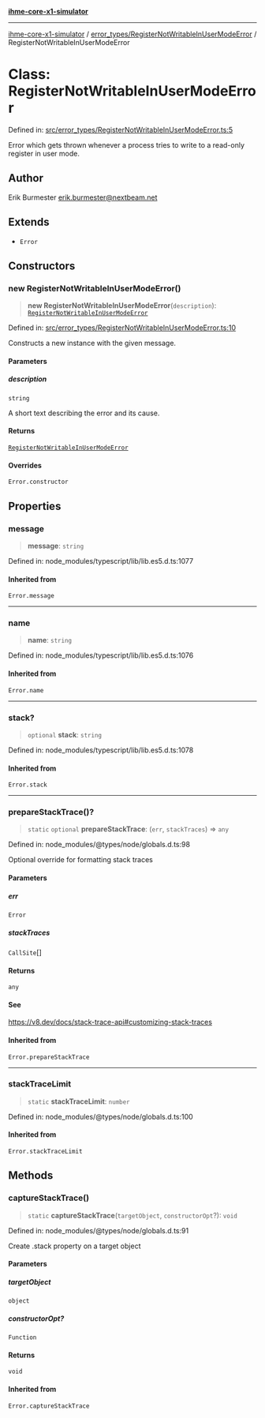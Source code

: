 [**ihme-core-x1-simulator**](../../../README.md)

***

[ihme-core-x1-simulator](../../../modules.md) / [error\_types/RegisterNotWritableInUserModeError](../README.md) / RegisterNotWritableInUserModeError

# Class: RegisterNotWritableInUserModeError

Defined in: [src/error\_types/RegisterNotWritableInUserModeError.ts:5](https://github.com/ProgrammIt/CPU-Simulator/blob/1018f35141b4ad3f48781b12aa9e5f0ba9cc7301/src/error_types/RegisterNotWritableInUserModeError.ts#L5)

Error which gets thrown whenever a process tries to write to a read-only register in user mode.

## Author

Erik Burmester <erik.burmester@nextbeam.net>

## Extends

- `Error`

## Constructors

### new RegisterNotWritableInUserModeError()

> **new RegisterNotWritableInUserModeError**(`description`): [`RegisterNotWritableInUserModeError`](RegisterNotWritableInUserModeError.md)

Defined in: [src/error\_types/RegisterNotWritableInUserModeError.ts:10](https://github.com/ProgrammIt/CPU-Simulator/blob/1018f35141b4ad3f48781b12aa9e5f0ba9cc7301/src/error_types/RegisterNotWritableInUserModeError.ts#L10)

Constructs a new instance with the given message.

#### Parameters

##### description

`string`

A short text describing the error and its cause.

#### Returns

[`RegisterNotWritableInUserModeError`](RegisterNotWritableInUserModeError.md)

#### Overrides

`Error.constructor`

## Properties

### message

> **message**: `string`

Defined in: node\_modules/typescript/lib/lib.es5.d.ts:1077

#### Inherited from

`Error.message`

***

### name

> **name**: `string`

Defined in: node\_modules/typescript/lib/lib.es5.d.ts:1076

#### Inherited from

`Error.name`

***

### stack?

> `optional` **stack**: `string`

Defined in: node\_modules/typescript/lib/lib.es5.d.ts:1078

#### Inherited from

`Error.stack`

***

### prepareStackTrace()?

> `static` `optional` **prepareStackTrace**: (`err`, `stackTraces`) => `any`

Defined in: node\_modules/@types/node/globals.d.ts:98

Optional override for formatting stack traces

#### Parameters

##### err

`Error`

##### stackTraces

`CallSite`[]

#### Returns

`any`

#### See

https://v8.dev/docs/stack-trace-api#customizing-stack-traces

#### Inherited from

`Error.prepareStackTrace`

***

### stackTraceLimit

> `static` **stackTraceLimit**: `number`

Defined in: node\_modules/@types/node/globals.d.ts:100

#### Inherited from

`Error.stackTraceLimit`

## Methods

### captureStackTrace()

> `static` **captureStackTrace**(`targetObject`, `constructorOpt`?): `void`

Defined in: node\_modules/@types/node/globals.d.ts:91

Create .stack property on a target object

#### Parameters

##### targetObject

`object`

##### constructorOpt?

`Function`

#### Returns

`void`

#### Inherited from

`Error.captureStackTrace`
